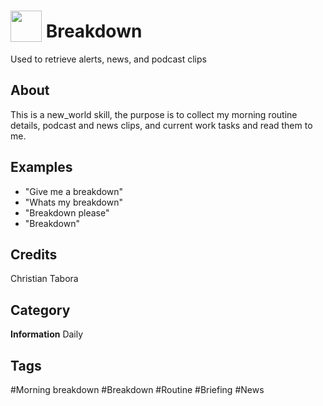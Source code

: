 # <img src="https://raw.githack.com/FortAwesome/Font-Awesome/master/svgs/solid/file-alt.svg" card_color="#29F9FF" width="50" height="50" style="vertical-align:bottom"/> Breakdown
Used to retrieve alerts, news, and podcast clips

## About
This is a new_world skill, the purpose is to collect my morning routine details, podcast and news clips, and current work tasks and read them to me.

## Examples
* "Give me a breakdown"
* "Whats my breakdown"
* "Breakdown please"
* "Breakdown"

## Credits
Christian Tabora

## Category
**Information**
Daily

## Tags
#Morning breakdown
#Breakdown
#Routine
#Briefing
#News

